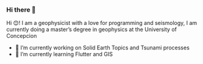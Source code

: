 ### Hi there 👋
Hi 😊! I am a geophysicist with a love for programming and seismology, I am currently doing a master’s degree in geophysics at the University of Concepcion

- 🔭 I’m currently working on Solid Earth Topics and Tsunami processes
- 🌱 I’m currently learning Flutter and GIS
<!--
**alexvillarroel/alexvillarroel** is a ✨ _special_ ✨ repository because its `README.md` (this file) appears on your GitHub profile.

Here are some ideas to get you started:


-->
